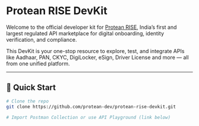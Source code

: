 # Protean RISE DevKit

Welcome to the official developer kit for [Protean RISE](https://risewithprotean.io/), India’s first and largest regulated API marketplace for digital onboarding, identity verification, and compliance.

This DevKit is your one-stop resource to explore, test, and integrate APIs like Aadhaar, PAN, CKYC, DigiLocker, eSign, Driver License and more — all from one unified platform.

---

## 🚀 Quick Start

```bash
# Clone the repo
git clone https://github.com/protean-dev/protean-rise-devkit.git

# Import Postman Collection or use API Playground (link below)
